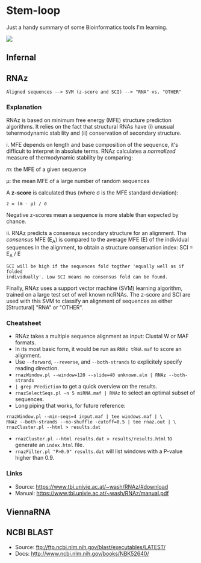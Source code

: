 # Stem-loop
Just a handy summary of some Bioinformatics tools I'm learning.

<img src="http://cronodon.com/sitebuilder/images/Stem_loop-600x247.jpg">

## Infernal

## RNAz

`Aligned sequences --> SVM (z-score and SCI) --> "RNA" vs. "OTHER"`

### Explanation

RNAz is based on minimum free energy (MFE) structure prediction algorithms. It
relies on the fact that structural RNAs have (i) unusual tehermodynamic stability
and (ii) conservation of secondary structure.

i. MFE depends on length and base composition of the sequence, it's difficult
   to interpret in absolute terms. RNAz calculates a *normalized* measure of
   thermodynamic stability by comparing:

   *m*: the MFE of a given sequence

   μ: the mean MFE of a large number of random sequences

   A **z-score** is calculated thus (where σ is the MFE standard deviation):

   `z = (m - μ) / σ`

   Negative z-scores mean a sequence is more stable than expected by chance.

ii. RNAz predicts a consensus secondary structure for an alignment. The *consensus*
    MFE (E<sub>A</sub>) is compared to the average MFE (E) of the individual
    sequences in the alignment, to obtain a structure conservation index:
    SCI = E<sub>A</sub> / E

    SCI will be high if the sequences fold togther 'equally well as if folded
    individually'. Low SCI means no consensus fold can be found.

Finally, RNAz uses a support vector machine (SVM) learning algorithm, trained
on a large test set of well known ncRNAs. The z-score and SCI are used with this
SVM to classify an alignment of sequences as either [Structural] "RNA" or "OTHER".

### Cheatsheet

- RNAz takes a multiple sequence alignment as input: Clustal W or MAF formats.
- In its most basic form, it would be run as `RNAz tRNA.maf` to score an alignment.
- Use `--forward`, `--reverse`, and `--both-strands` to explicitely specify
reading direction.
- `rnazWindow.pl --window=120 --slide=40 unknown.aln | RNAz --both-strands`
- `| grep Prediction` to get a quick overview on the results.
- `rnazSelectSeqs.pl -n 5 miRNA.maf | RNAz` to select an optimal subset of sequences.
- Long piping that works, for future reference:
```shell
rnazWindow.pl --min-seqs=4 input.maf | tee windows.maf | \
RNAz --both-strands --no-shuffle -cutoff=0.5 | tee rnaz.out | \
rnazCluster.pl --html > results.dat
```
- `rnazCluster.pl --html results.dat > results/results.html` to generate an
`index.html` file.
- `rnazFilter.pl "P>0.9" results.dat` will list windows with a P-value higher than 0.9.

### Links

- Source: https://www.tbi.univie.ac.at/~wash/RNAz/#download
- Manual: https://www.tbi.univie.ac.at/~wash/RNAz/manual.pdf

## ViennaRNA

## NCBI BLAST

- Source: ftp://ftp.ncbi.nlm.nih.gov/blast/executables/LATEST/
- Docs: http://www.ncbi.nlm.nih.gov/books/NBK52640/

